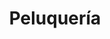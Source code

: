 ---
title: "Peluquería"
url: /ciudad-autonoma-de-buenos-aires/peluqueria-avenida-coronel-niceto-vega/
shop: peluquería
---